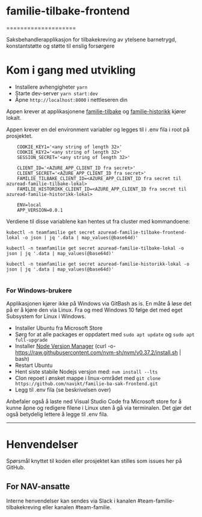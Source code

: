 # familie-tilbake-frontend
====================

Saksbehandlerapplikasjon for tilbakekreving av ytelsene barnetrygd, konstantstøtte og støtte til enslig forsørgere

# Kom i gang med utvikling

* Installere avhengigheter `yarn`
* Starte dev-server `yarn start:dev`
* Åpne `http://localhost:8000` i nettleseren din

Appen krever at applikasjonene [familie-tilbake](https://github.com/navikt/familie-tilbake) og [familie-historikk](https://github.com/navikt/familie-historikk) kjører lokalt.

Appen krever en del environment variabler og legges til i .env fila i root på prosjektet.
```
    COOKIE_KEY1='<any string of length 32>'
    COOKIE_KEY2='<any string of length 32>'
    SESSION_SECRET='<any string of length 32>'
    
    CLIENT_ID='<AZURE_APP_CLIENT_ID fra secret>'
    CLIENT_SECRET='<AZURE_APP_CLIENT_ID fra secret>'
    FAMILIE_TILBAKE_CLIENT_ID=<AZURE_APP_CLIENT_ID fra secret til azuread-familie-tilbake-lokal>
    FAMILIE_HISTORIKK_CLIENT_ID=<AZURE_APP_CLIENT_ID fra secret til azuread-familie-historikk-lokal>

    ENV=local
    APP_VERSION=0.0.1
```
Verdiene til disse variablene kan hentes ut fra cluster med kommandoene:
```
kubectl -n teamfamilie get secret azuread-familie-tilbake-frontend-lokal -o json | jq '.data | map_values(@base64d)'

kubectl -n teamfamilie get secret azuread-familie-tilbake-lokal -o json | jq '.data | map_values(@base64d)'

kubectl -n teamfamilie get secret azuread-familie-historikk-lokal -o json | jq '.data | map_values(@base64d)'
```
#
### For Windows-brukere

Applikasjonen kjører ikke på Windows via GitBash as is. En måte å løse det på er å kjøre den via Linux.
Fra og med Windows 10 følge det med eget Subsystem for Linux i Windows.

* Installer Ubuntu fra Microsoft Store
* Sørg for at alle packages er oppdatert  med `sudo apt update` og `sudo apt full-upgrade`
* Installer [Node Version Manager](https://github.com/nvm-sh/nvm#installing-and-updating) (curl -o- https://raw.githubusercontent.com/nvm-sh/nvm/v0.37.2/install.sh | bash)
* Restart Ubuntu
* Hent siste stabile Nodejs versjon med: `nvm install --lts`
* Clon repoet i ønsket mappe i linux-området med `git clone https://github.com/navikt/familie-ba-sak-frontend.git`
* Legg til .env fila (se beskrivelsen over)

Anbefaler også å laste ned Visual Studio Code fra Microsoft store for å kunne åpne og redigere filene i Linux uten å gå via terminalen. Det gjør det også betydelig lettere å legge til .env fila.

---
# Henvendelser
Spørsmål knyttet til koden eller prosjektet kan stilles som issues her på GitHub.

## For NAV-ansatte

Interne henvendelser kan sendes via Slack i kanalen #team-familie-tilbakekreving eller kanalen #team-familie.